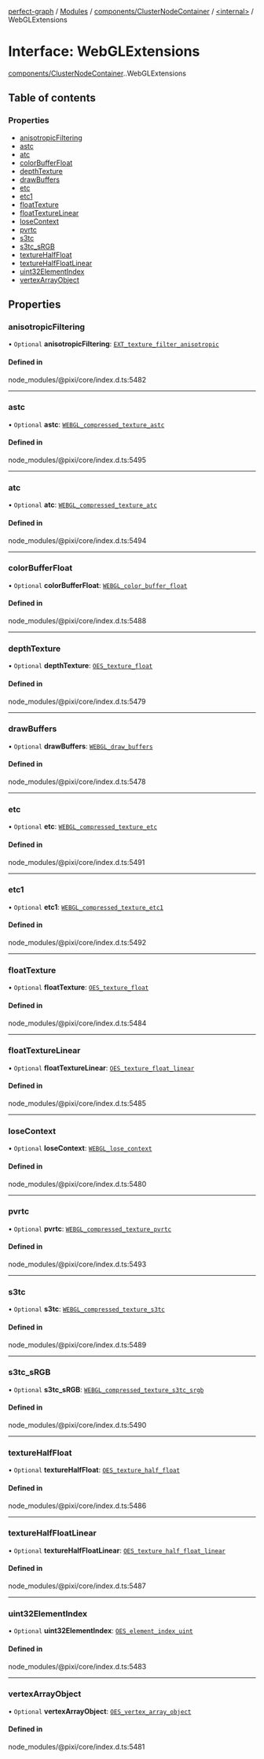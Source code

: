 [perfect-graph](../README.md) / [Modules](../modules.md) / [components/ClusterNodeContainer](../modules/components_ClusterNodeContainer.md) / [<internal\>](../modules/components_ClusterNodeContainer._internal_.md) / WebGLExtensions

# Interface: WebGLExtensions

[components/ClusterNodeContainer](../modules/components_ClusterNodeContainer.md).[<internal>](../modules/components_ClusterNodeContainer._internal_.md).WebGLExtensions

## Table of contents

### Properties

- [anisotropicFiltering](components_ClusterNodeContainer._internal_.WebGLExtensions.md#anisotropicfiltering)
- [astc](components_ClusterNodeContainer._internal_.WebGLExtensions.md#astc)
- [atc](components_ClusterNodeContainer._internal_.WebGLExtensions.md#atc)
- [colorBufferFloat](components_ClusterNodeContainer._internal_.WebGLExtensions.md#colorbufferfloat)
- [depthTexture](components_ClusterNodeContainer._internal_.WebGLExtensions.md#depthtexture)
- [drawBuffers](components_ClusterNodeContainer._internal_.WebGLExtensions.md#drawbuffers)
- [etc](components_ClusterNodeContainer._internal_.WebGLExtensions.md#etc)
- [etc1](components_ClusterNodeContainer._internal_.WebGLExtensions.md#etc1)
- [floatTexture](components_ClusterNodeContainer._internal_.WebGLExtensions.md#floattexture)
- [floatTextureLinear](components_ClusterNodeContainer._internal_.WebGLExtensions.md#floattexturelinear)
- [loseContext](components_ClusterNodeContainer._internal_.WebGLExtensions.md#losecontext)
- [pvrtc](components_ClusterNodeContainer._internal_.WebGLExtensions.md#pvrtc)
- [s3tc](components_ClusterNodeContainer._internal_.WebGLExtensions.md#s3tc)
- [s3tc\_sRGB](components_ClusterNodeContainer._internal_.WebGLExtensions.md#s3tc_srgb)
- [textureHalfFloat](components_ClusterNodeContainer._internal_.WebGLExtensions.md#texturehalffloat)
- [textureHalfFloatLinear](components_ClusterNodeContainer._internal_.WebGLExtensions.md#texturehalffloatlinear)
- [uint32ElementIndex](components_ClusterNodeContainer._internal_.WebGLExtensions.md#uint32elementindex)
- [vertexArrayObject](components_ClusterNodeContainer._internal_.WebGLExtensions.md#vertexarrayobject)

## Properties

### anisotropicFiltering

• `Optional` **anisotropicFiltering**: [`EXT_texture_filter_anisotropic`](components_ClusterNodeContainer._internal_.EXT_texture_filter_anisotropic.md)

#### Defined in

node_modules/@pixi/core/index.d.ts:5482

___

### astc

• `Optional` **astc**: [`WEBGL_compressed_texture_astc`](components_ClusterNodeContainer._internal_.WEBGL_compressed_texture_astc.md)

#### Defined in

node_modules/@pixi/core/index.d.ts:5495

___

### atc

• `Optional` **atc**: [`WEBGL_compressed_texture_atc`](components_ClusterNodeContainer._internal_.WEBGL_compressed_texture_atc.md)

#### Defined in

node_modules/@pixi/core/index.d.ts:5494

___

### colorBufferFloat

• `Optional` **colorBufferFloat**: [`WEBGL_color_buffer_float`](components_ClusterNodeContainer._internal_.WEBGL_color_buffer_float.md)

#### Defined in

node_modules/@pixi/core/index.d.ts:5488

___

### depthTexture

• `Optional` **depthTexture**: [`OES_texture_float`](components_ClusterNodeContainer._internal_.OES_texture_float.md)

#### Defined in

node_modules/@pixi/core/index.d.ts:5479

___

### drawBuffers

• `Optional` **drawBuffers**: [`WEBGL_draw_buffers`](components_ClusterNodeContainer._internal_.WEBGL_draw_buffers.md)

#### Defined in

node_modules/@pixi/core/index.d.ts:5478

___

### etc

• `Optional` **etc**: [`WEBGL_compressed_texture_etc`](components_ClusterNodeContainer._internal_.WEBGL_compressed_texture_etc-1.md)

#### Defined in

node_modules/@pixi/core/index.d.ts:5491

___

### etc1

• `Optional` **etc1**: [`WEBGL_compressed_texture_etc1`](components_ClusterNodeContainer._internal_.WEBGL_compressed_texture_etc1-1.md)

#### Defined in

node_modules/@pixi/core/index.d.ts:5492

___

### floatTexture

• `Optional` **floatTexture**: [`OES_texture_float`](components_ClusterNodeContainer._internal_.OES_texture_float.md)

#### Defined in

node_modules/@pixi/core/index.d.ts:5484

___

### floatTextureLinear

• `Optional` **floatTextureLinear**: [`OES_texture_float_linear`](components_ClusterNodeContainer._internal_.OES_texture_float_linear.md)

#### Defined in

node_modules/@pixi/core/index.d.ts:5485

___

### loseContext

• `Optional` **loseContext**: [`WEBGL_lose_context`](components_ClusterNodeContainer._internal_.WEBGL_lose_context.md)

#### Defined in

node_modules/@pixi/core/index.d.ts:5480

___

### pvrtc

• `Optional` **pvrtc**: [`WEBGL_compressed_texture_pvrtc`](components_ClusterNodeContainer._internal_.WEBGL_compressed_texture_pvrtc-1.md)

#### Defined in

node_modules/@pixi/core/index.d.ts:5493

___

### s3tc

• `Optional` **s3tc**: [`WEBGL_compressed_texture_s3tc`](components_ClusterNodeContainer._internal_.WEBGL_compressed_texture_s3tc.md)

#### Defined in

node_modules/@pixi/core/index.d.ts:5489

___

### s3tc\_sRGB

• `Optional` **s3tc\_sRGB**: [`WEBGL_compressed_texture_s3tc_srgb`](components_ClusterNodeContainer._internal_.WEBGL_compressed_texture_s3tc_srgb.md)

#### Defined in

node_modules/@pixi/core/index.d.ts:5490

___

### textureHalfFloat

• `Optional` **textureHalfFloat**: [`OES_texture_half_float`](components_ClusterNodeContainer._internal_.OES_texture_half_float.md)

#### Defined in

node_modules/@pixi/core/index.d.ts:5486

___

### textureHalfFloatLinear

• `Optional` **textureHalfFloatLinear**: [`OES_texture_half_float_linear`](components_ClusterNodeContainer._internal_.OES_texture_half_float_linear.md)

#### Defined in

node_modules/@pixi/core/index.d.ts:5487

___

### uint32ElementIndex

• `Optional` **uint32ElementIndex**: [`OES_element_index_uint`](components_ClusterNodeContainer._internal_.OES_element_index_uint.md)

#### Defined in

node_modules/@pixi/core/index.d.ts:5483

___

### vertexArrayObject

• `Optional` **vertexArrayObject**: [`OES_vertex_array_object`](components_ClusterNodeContainer._internal_.OES_vertex_array_object.md)

#### Defined in

node_modules/@pixi/core/index.d.ts:5481
